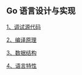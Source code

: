 Go 语言设计与实现
---------------------------

[1、调试源代码](1、调试源代码/README.md)

[2、编译原理](2、编译原理/README.md)

[3、数据结构](3、数据结构/README.md)

[4、语言特性](4、语言特性/README.md)